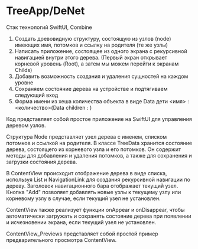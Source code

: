 # TreeApp/DeNet
Стэк технологий SwiftUI, Combine
1. Создать древовидную структуру, состоящую из узлов (node) имеющих имя, потомков и ссылку на родителя (те же узлы)
2. Написать приложение, состоящее из одного экрана с рекурсивной навигацией внутри этого дерева. (Первый экран открывает корневой уровень (Root), а затем мы можем перейти к экранам Childs)
3. Добавить возможность создания и удаления сущностей на каждом уровне
4. Сохраняем состояние дерева на устройстве и подтягиваем следующий вход
5. Форма имени из хеша количества объекта в виде Data
дети <имя> : <количество>(Data
children <name> : <amount>)


Код представляет собой простое приложение на SwiftUI для управления деревом узлов.

Структура Node представляет узел дерева с именем, списком потомков и ссылкой на родителя. В классе TreeData хранится состояние дерева, состоящего из корневого узла и его потомков. Он содержит методы для добавления и удаления потомков, а также для сохранения и загрузки состояния дерева.

В ContentView происходит отображение дерева в виде списка, используя List и NavigationLink для создания рекурсивной навигации по дереву. Заголовок навигационного бара отображает текущий узел. Кнопка "Add" позволяет добавлять новые узлы к текущему узлу или корневому узлу в случае, если текущий узел не установлен.

ContentView также реализует функции onAppear и onDisappear, чтобы автоматически загружать и сохранять состояние дерева при появлении и исчезновении экрана, если текущий узел не установлен.

ContentView_Previews представляет собой простой пример предварительного просмотра ContentView.



